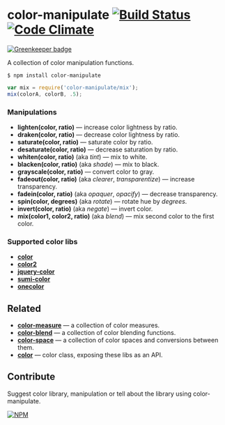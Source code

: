 # color-manipulate [![Build Status](https://travis-ci.org/dfcreative/color-manipulate.svg?branch=master)](https://travis-ci.org/dfcreative/color-manipulate) [![Code Climate](https://codeclimate.com/github/dfcreative/color-manipulate/badges/gpa.svg)](https://codeclimate.com/github/dfcreative/color-manipulate)

[![Greenkeeper badge](https://badges.greenkeeper.io/colorjs/color-manipulate.svg)](https://greenkeeper.io/)

A collection of color manipulation functions.

`$ npm install color-manipulate`

```js
var mix = require('color-manipulate/mix');
mix(colorA, colorB, .5);
```

### Manipulations

* **lighten(color, ratio)** — increase color lightness by ratio.
* **draken(color, ratio)** — decrease color lightness by ratio.
* **saturate(color, ratio)** — saturate color by ratio.
* **desaturate(color, ratio)** — decrease saturation by ratio.
* **whiten(color, ratio)** (aka _tint_) — mix to white.
* **blacken(color, ratio)** (aka _shade_) — mix to black.
* **grayscale(color, ratio)** — convert color to gray.
* **fadeout(color, ratio)** (aka _clearer_, _transparentize_) — increase transparency.
* **fadein(color, ratio)** (aka _opaquer_, _opacify_) — decrease transparency.
* **spin(color, degrees)** (aka _rotate_) — rotate hue by _degrees_.
* **invert(color, ratio)** (aka _negate_) — invert color.
* **mix(color1, color2, ratio)** (aka _blend_) — mix second color to the first color.


### Supported color libs

* **[color](https://npmjs.org/package/color)**
* **[color2](https://npmjs.org/package/color2)**
* **[jquery-color](https://github.com/jquery/jquery-color)**
* **[sumi-color](https://npmjs.org/package/sumi-color)**
* **[onecolor](https://npmjs.org/package/onecolor)**


## Related

* **[color-measure](http://npmjs.org/package/color-measure)** — a collection of color measures.
* **[color-blend](http://npmjs.org/package/color-blend)** — a collection of color blending functions.
* **[color-space](http://npmjs.org/package/color-space)** — a collection of color spaces and conversions between them.
* **[color](http://npmjs.org/package/color2)** — color class, exposing these libs as an API.


## Contribute

Suggest color library, manipulation or tell about the library using color-manipulate.


[![NPM](https://nodei.co/npm/color-manipulate.png?downloads=true&downloadRank=true&stars=true)](https://nodei.co/npm/color-manipulate/)